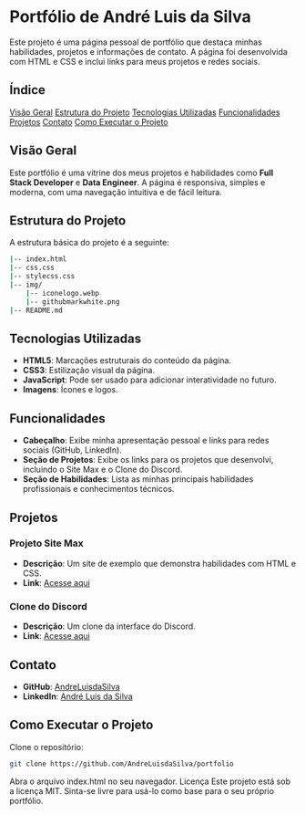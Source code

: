 # Portfólio de André Luis da Silva

Este projeto é uma página pessoal de portfólio que destaca minhas habilidades, projetos e informações de contato. A página foi desenvolvida com HTML e CSS e inclui links para meus projetos e redes sociais.

## Índice

 [Visão Geral](#visão-geral)
 [Estrutura do Projeto](#estrutura-do-projeto)
 [Tecnologias Utilizadas](#tecnologias-utilizadas)
 [Funcionalidades](#funcionalidades)
 [Projetos](#projetos)
 [Contato](#contato)
 [Como Executar o Projeto](#como-executar-o-projeto)

## Visão Geral

Este portfólio é uma vitrine dos meus projetos e habilidades como **Full Stack Developer** e **Data Engineer**. A página é responsiva, simples e moderna, com uma navegação intuitiva e de fácil leitura.

## Estrutura do Projeto

A estrutura básica do projeto é a seguinte:

```bash
|-- index.html
|-- css.css
|-- stylecss.css
|-- img/
    |-- iconelogo.webp
    |-- githubmarkwhite.png
|-- README.md
```
## Tecnologias Utilizadas

- **HTML5**: Marcações estruturais do conteúdo da página.
- **CSS3**: Estilização visual da página.
- **JavaScript**: Pode ser usado para adicionar interatividade no futuro.
- **Imagens**: Ícones e logos.

## Funcionalidades

- **Cabeçalho**: Exibe minha apresentação pessoal e links para redes sociais (GitHub, LinkedIn).
- **Seção de Projetos**: Exibe os links para os projetos que desenvolvi, incluindo o Site Max e o Clone do Discord.
- **Seção de Habilidades**: Lista as minhas principais habilidades profissionais e conhecimentos técnicos.

## Projetos

### Projeto Site Max

- **Descrição**: Um site de exemplo que demonstra habilidades com HTML e CSS.
- **Link**: [Acesse aqui](https://github.com/AndreLuisdaSilva/CSS-DIO)

### Clone do Discord

- **Descrição**: Um clone da interface do Discord.
- **Link**: [Acesse aqui](https://github.com/AndreLuisdaSilva/Clone-discord)

## Contato

- **GitHub**: [AndreLuisdaSilva](https://github.com/AndreLuisdaSilva)
- **LinkedIn**: [André Luis da Silva](https://www.linkedin.com/in/andre-luis-da-silva)

## Como Executar o Projeto

Clone o repositório:

```bash
git clone https://github.com/AndreLuisdaSilva/portfolio
```
Abra o arquivo index.html no seu navegador.
Licença
Este projeto está sob a licença MIT. Sinta-se livre para usá-lo como base para o seu próprio portfólio.
